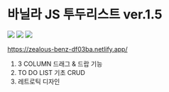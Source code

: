 # 바닐라 JS 투두리스트 ver.1.5  
  <img src="https://img.shields.io/badge/-HTML5-E34F26?style=flat&logo=HTML5"/> <img src="https://img.shields.io/badge/-CSS3-1572B6?style=flat&logo=CSS3"/> <img src="https://img.shields.io/badge/-Javascript ES6-FF7800?style=flat&logo=Javascript"/>

https://zealous-benz-df03ba.netlify.app/


1. 3 COLUMN 드래그 & 드랍 기능
2. TO DO LIST 기초 CRUD
3. 레트로틱 디자인
